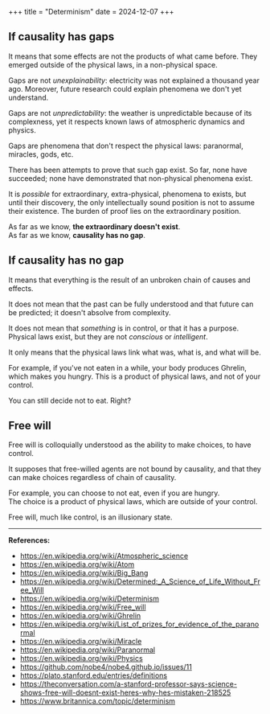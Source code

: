 +++
title = "Determinism"
date = 2024-12-07
+++

## If causality has gaps

It means that some effects are not the products of what came before. They
emerged outside of the physical laws, in a non-physical space.

Gaps are not _unexplainability_: electricity was not explained a thousand year
ago. Moreover, future research could explain phenomena we don't yet
understand.

Gaps are not _unpredictability_: the weather is unpredictable because of its
complexness, yet it respects known laws of atmospheric dynamics and physics.

Gaps are phenomena that don't respect the physical laws: paranormal, miracles,
gods, etc.

There has been attempts to prove that such gap exist. So far, none have
succeeded; none have demonstrated that non-physical phenomena exist.

It is _possible_ for extraordinary, extra-physical, phenomena to exists, but
until their discovery, the only intellectually sound position is not to assume
their existence. The burden of proof lies on the extraordinary position.

As far as we know, **the extraordinary doesn't exist**. <br>
As far as we know, **causality has no gap**.

## If causality has no gap

It means that everything is the result of an unbroken chain of causes and
effects.

It does not mean that the past can be fully understood and that future can be
predicted; it doesn't absolve from complexity.

It does not mean that _something_ is in control, or that it has a purpose.
Physical laws exist, but they are not _conscious_ or _intelligent_.

It only means that the physical laws link what was, what is, and what will be.

For example, if you've not eaten in a while, your body produces Ghrelin, which
makes you hungry. This is a product of physical laws, and not of your control.

You can still decide not to eat. Right?

## Free will

Free will is colloquially understood as the ability to make choices, to have
control.

It supposes that free-willed agents are not bound by causality, and that they
can make choices regardless of chain of causality.

For example, you can choose to not eat, even if you are hungry. <br>
The choice is a product of physical laws, which are outside of your control.

Free will, much like control, is an illusionary state.

---

**References:**

- https://en.wikipedia.org/wiki/Atmospheric_science
- https://en.wikipedia.org/wiki/Atom
- https://en.wikipedia.org/wiki/Big_Bang
- https://en.wikipedia.org/wiki/Determined:_A_Science_of_Life_Without_Free_Will
- https://en.wikipedia.org/wiki/Determinism
- https://en.wikipedia.org/wiki/Free_will
- https://en.wikipedia.org/wiki/Ghrelin
- https://en.wikipedia.org/wiki/List_of_prizes_for_evidence_of_the_paranormal
- https://en.wikipedia.org/wiki/Miracle
- https://en.wikipedia.org/wiki/Paranormal
- https://en.wikipedia.org/wiki/Physics
- https://github.com/nobe4/nobe4.github.io/issues/11
- https://plato.stanford.edu/entries/definitions
- https://theconversation.com/a-stanford-professor-says-science-shows-free-will-doesnt-exist-heres-why-hes-mistaken-218525
- https://www.britannica.com/topic/determinism
